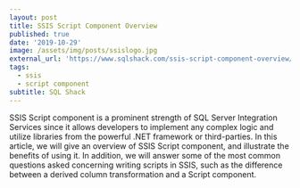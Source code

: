 ```yaml
---
layout: post
title: SSIS Script Component Overview
published: true
date: '2019-10-29'
image: /assets/img/posts/ssislogo.jpg
external_url: 'https://www.sqlshack.com/ssis-script-component-overview/'
tags:
  - ssis
  - script component
subtitle: SQL Shack
---
```

SSIS Script component is a prominent strength of SQL Server Integration Services since it allows developers to implement any complex logic and utilize libraries from the powerful .NET framework or third-parties.
In this article, we will give an overview of SSIS Script component, and illustrate the benefits of using it. In addition, we will answer some of the most common questions asked concerning writing scripts in SSIS, such as the difference between a derived column transformation and a Script component.
